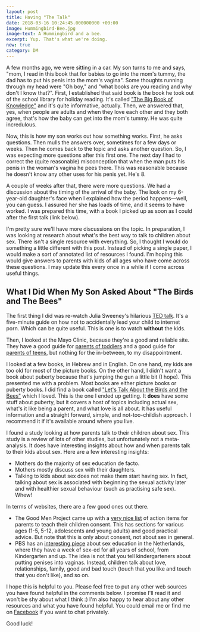 ```yaml
---
layout: post
title: Having "The Talk"
date: 2018-03-16 10:24:45.000000000 +00:00
image: Hummingbird-Bee.jpg
image-text: A Hummingbird and a bee.
excerpt: Yup. That's what we're doing.
new: true
category: DM
---
```

A few months ago, we were sitting in a car. My son turns to me and says, "mom, I read in this book that for babies to go into the mom's tummy, the dad has to put his penis into the mom's vagina". Some thoughts running through my head were "Oh boy," and "what books are you reading and why don't I know that?". First, I established that said book is the book he took out of the school library for holiday reading. It's called ["The Big Book of Knowledge"](https://www.dk.com/uk/9781409333258-big-book-of-knowledge/) and it's quite informative, actually. Then, we answered that, yes, when people are adults and when they love each other and they both agree, that's how the baby can get into the mom's tummy. He was quite incredulous.

Now, this is how my son works out how something works. First, he asks questions. Then mulls the answers over, sometimes for a few days or weeks. Then he comes back to the topic and asks another question. So, I was expecting more questions after this first one. The next day I had to correct the (quite reasonable) misconception that when the man puts his penis in the woman's vagina he pees there. This was reasonable because he doesn't know any other uses for his penis yet. He's 8.

A couple of weeks after that, there were more questions. We had a discussion about the timing of the arrival of the baby. The look on my 6-year-old daughter's face when I explained how the period happens&mdash;well, you can guess. I assured her she has loads of time, and it seems to have worked. I was prepared this time, with a book I picked up as soon as I could after the first talk (link below).  

I'm pretty sure we'll have more discussions on the topic. In preparation, I was looking at research about what's the best way to talk to children about sex. There isn't a single resource with everything. So, I thought I would do something a little different with this post. Instead of picking a single paper, I would make a sort of annotated list of resources I found. I'm hoping this would give answers to parents with kids of all ages who have come across these questions. I may update this every once in a while if I come across useful things.


## What I Did When My Son Asked About "The Birds and The Bees"

The first thing I did was re-watch Julia Sweeney's hilarious [TED talk](https://www.ted.com/talks/julia_sweeney_has_the_talk). It's a five-minute guide on how not to accidentally lead your child to internet porn. Which can be quite useful. This is one is to watch **without** the kids.

Then, I looked at the Mayo Clinic, because they're a good and reliable site. They have a good guide for [parents of toddlers](https://www.mayoclinic.org/healthy-lifestyle/sexual-health/in-depth/sex-education/art-20044104) and a good guide for [parents of teens](https://www.mayoclinic.org/healthy-lifestyle/sexual-health/in-depth/sex-education/art-20044034), but nothing for the in-between, to my disappointment.

I looked at a few books, in Hebrew and in English. On one hand, my kids are too old for most of the picture books. On the other hand, I didn't want a book about puberty because that's jumping the gun a little bit (I hope). This presented me with a problem. Most books are either picture books or puberty books. I did find a book called ["Let's Talk About the Birds and the Bees"](https://www.bloomsbury.com/au/lets-talk-about-the-birds-and-the-bees-9781472946447/) which I loved. This is the one I ended up getting. It **does** have some stuff about puberty, but it covers a host of topics including actual sex, what's it like being a parent, and what love is all about. It has useful information and a straight forward, simple, and not-too-childish approach. I recommend it if it's available around where you live.

I found a study looking at how parents talk to their children about sex. This study is a review of lots of other studies, but unfortunately not a meta-analysis. It does have interesting insights about how and when parents talk to their kids about sex. Here are a few interesting insights:

* Mothers do the majority of sex education de facto.
* Mothers mostly discuss sex with their daughters.
* Talking to kids about sex does not make them start having sex. In fact, talking about sex is associated with beginning the sexual activity later and with healthier sexual behaviour (such as practising safe sex). Whew!

In terms of websites, there are a few good ones out there.

* The Good Men Project came up with a [very nice list](https://goodmenproject.com/families/the-healthy-sex-talk-teaching-kids-consent-ages-1-21/) of action items for parents to teach their children consent. This has sections for various ages (1-5, 5-12, adolescents and young adults) and good practical advice. But note that this is only about consent, not about sex in general.
* PBS has an [interesting piece](https://www.pbs.org/newshour/health/spring-fever) about sex education in the Netherlands, where they have a week of sex-ed for all years of school, from Kindergarten and up. The idea is not that you tell kindergarteners about putting penises into vaginas. Instead, children talk about love, relationships, family, good and bad touch (touch that you like and touch that you don't like), and so on.

I hope this is helpful to you. Please feel free to put any other web sources you have found helpful in the comments below. I promise I'll read it and won't be shy about what I think :) I'm also happy to hear about any other resources and what you have found helpful. You could email me or find me on [Facebook](https://www.facebook.com/devmommy/) if you want to chat privately.

Good luck!
